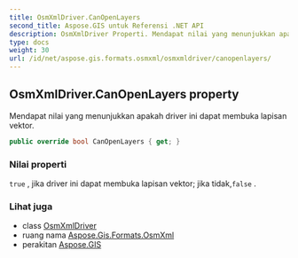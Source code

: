 ```yaml
---
title: OsmXmlDriver.CanOpenLayers
second_title: Aspose.GIS untuk Referensi .NET API
description: OsmXmlDriver Properti. Mendapat nilai yang menunjukkan apakah driver ini dapat membuka lapisan vektor.
type: docs
weight: 30
url: /id/net/aspose.gis.formats.osmxml/osmxmldriver/canopenlayers/
---
```

## OsmXmlDriver.CanOpenLayers property

Mendapat nilai yang menunjukkan apakah driver ini dapat membuka lapisan vektor.

```csharp
public override bool CanOpenLayers { get; }
```

### Nilai properti

`true` , jika driver ini dapat membuka lapisan vektor; jika tidak,`false` .

### Lihat juga

* class [OsmXmlDriver](../)
* ruang nama [Aspose.Gis.Formats.OsmXml](../../osmxmldriver/)
* perakitan [Aspose.GIS](../../../)


